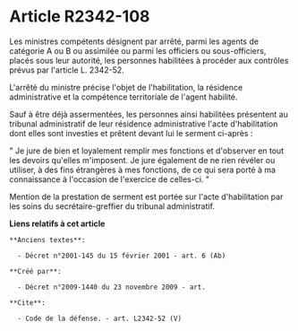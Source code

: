 # Article R2342-108

Les ministres compétents désignent par arrêté, parmi les agents de catégorie A ou B ou assimilée ou parmi les officiers ou
sous-officiers, placés sous leur autorité, les personnes habilitées à procéder aux contrôles prévus par l'article L. 2342-52.

L'arrêté du ministre précise l'objet de l'habilitation, la résidence administrative et la compétence territoriale de l'agent
habilité. 

Sauf à être déjà assermentées, les personnes ainsi habilitées présentent au tribunal administratif de leur résidence
administrative l'acte d'habilitation dont elles sont investies et prêtent devant lui le serment ci-après : 

" Je jure de bien et loyalement remplir mes fonctions et d'observer en tout les devoirs qu'elles m'imposent. Je jure
également de ne rien révéler ou utiliser, à des fins étrangères à mes fonctions, de ce qui sera porté à ma connaissance à
l'occasion de l'exercice de celles-ci. " 

Mention de la prestation de serment est portée sur l'acte d'habilitation par les soins du secrétaire-greffier du tribunal
administratif.

**Liens relatifs à cet article**

	**Anciens textes**:

	  - Décret n°2001-145 du 15 février 2001 - art. 6 (Ab)

	**Créé par**:

	  - Décret n°2009-1440 du 23 novembre 2009 - art.

	**Cite**:

	  - Code de la défense. - art. L2342-52 (V)
